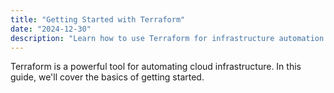 ```yaml
---
title: "Getting Started with Terraform"
date: "2024-12-30"
description: "Learn how to use Terraform for infrastructure automation."
---
```


Terraform is a powerful tool for automating cloud infrastructure. In this guide, we'll cover the basics of getting started.

